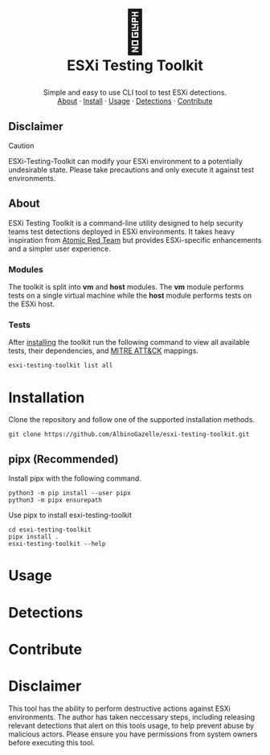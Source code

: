 <h1>
<p align="center">
<span style='font-size: 3em;'>&#129520;</span>
<br>ESXi Testing Toolkit
</h1>
  <p align="center">
    Simple and easy to use CLI tool to test ESXi detections.
    <br />
    <a href="#about">About</a>
    ·
    <a href="#installation">Install</a>
    ·
    <a href="#usage">Usage</a>
    ·
    <a href="#detections">Detections</a>
    ·
    <a href="#contribute">Contribute</a>
  </p>
</p>

## Disclaimer

>[!CAUTION]  
>ESXi-Testing-Toolkit can modify your ESXi environment to a potentially undesirable state. Please take precautions and only execute it against test environments.

## About

ESXi Testing Toolkit is a command-line utility designed to help security teams test detections deployed in ESXi environments. It takes heavy inspiration from [Atomic Red Team](https://github.com/redcanaryco/atomic-red-team) but provides ESXi-specific enhancements and a simpler user experience.

<gif of toolkit running delete snapshots>

### Modules

The toolkit is split into **vm** and **host** modules. The **vm** module performs tests on a single virtual machine while the **host** module performs tests on the ESXi host.

### Tests

After [installing](#installation) the toolkit run the following command to view all available tests, their dependencies, and [MITRE ATT&CK](https://attack.mitre.org/) mappings.

```
esxi-testing-toolkit list all
```

# Installation
Clone the repository and follow one of the supported installation methods.
```
git clone https://github.com/AlbinoGazelle/esxi-testing-toolkit.git
```
## pipx (Recommended)

Install pipx with the following command.
```
python3 -m pip install --user pipx
python3 -m pipx ensurepath
```

Use pipx to install esxi-testing-toolkit
```
cd esxi-testing-toolkit
pipx install .
esxi-testing-toolkit --help
```
# Usage

# Detections
<link to medium blogpost about ESXi detection engineering>
<link to detections/ folder>

# Contribute

# Disclaimer
This tool has the ability to perform destructive actions against ESXi environments. The author has taken neccessary steps, including releasing relevant detections that alert on this tools usage, to help prevent abuse by malicious actors. Please ensure you have permissions from system owners before executing this tool. 